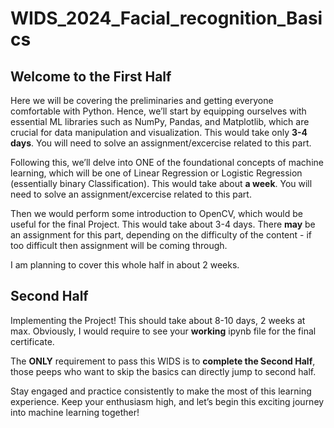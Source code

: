 # WIDS_2024_Facial_recognition_Basics
## Welcome to the First Half

Here we will be covering the preliminaries and getting everyone comfortable with Python. Hence, we’ll start by equipping ourselves with essential ML libraries such as NumPy, Pandas, and Matplotlib, which are crucial for data manipulation and visualization. This would take only **3-4 days**. You will need to solve an assignment/excercise related to this part.

Following this, we’ll delve into ONE of the foundational concepts of machine learning, which will be one of Linear Regression or Logistic Regression (essentially binary Classification). This would take about **a week**. You will need to solve an assignment/excercise related to this part.

Then we would perform some introduction to OpenCV, which would be useful for the final Project. This would take about 3-4 days. There **may** be an assignment for this part, depending on the difficulty of the content - if too difficult then assignment will be coming through.

I am planning to cover this whole half in about 2 weeks.

## Second Half
Implementing the Project! This should take about 8-10 days, 2 weeks at max. Obviously, I would require to see your **working** ipynb file for the final certificate.

The **ONLY** requirement to pass this WIDS is to **complete the Second Half**, those peeps who want to skip the basics can directly jump to second half. 

Stay engaged and practice consistently to make the most of this learning experience. Keep your enthusiasm high, and let’s begin this exciting journey into machine learning together!
